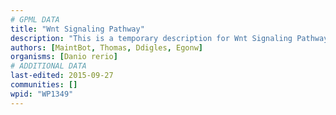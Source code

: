 ```yaml
---
# GPML DATA
title: "Wnt Signaling Pathway"
description: "This is a temporary description for Wnt Signaling Pathway"
authors: [MaintBot, Thomas, Ddigles, Egonw]
organisms: [Danio rerio]
# ADDITIONAL DATA
last-edited: 2015-09-27
communities: []
wpid: "WP1349"
---
```

